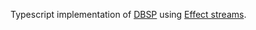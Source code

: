 Typescript implementation of [DBSP](https://www.vldb.org/pvldb/vol16/p1601-budiu.pdf) using [Effect streams](https://effect.website/docs/stream/introduction/).


